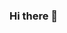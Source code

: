 ### Hi there 👋

<!--
**wail-abbas/wail-abbas** is a ✨ _special_ ✨ repository because its `README.md` (this file) appears on your GitHub profile.

Here are some ideas to get you started:

![Visitor Count](https://profile-counter.glitch.me/{wail-abbas}/count.svg)
